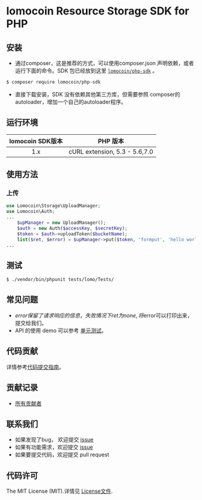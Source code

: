 # lomocoin Resource Storage SDK for PHP

## 安装

* 通过composer，这是推荐的方式，可以使用composer.json 声明依赖，或者运行下面的命令。SDK 包已经放到这里 [`lomocoin/php-sdk`][install-packagist] 。
```bash
$ composer require lomocoin/php-sdk
```
* 直接下载安装，SDK 没有依赖其他第三方库，但需要参照 composer的autoloader，增加一个自己的autoloader程序。

## 运行环境

| lomocoin SDK版本 | PHP 版本 |
|:--------------------:|:---------------------------:|
|          1.x         |  cURL extension,   5.3 - 5.6,7.0 |

## 使用方法

### 上传
```php
use Lomocoin\Storage\UploadManager;
use Lomocoin\Auth;
...
    $upManager = new UploadManager();
    $auth = new Auth($accessKey, $secretKey);
    $token = $auth->uploadToken($bucketName);
    list($ret, $error) = $upManager->put($token, 'formput', 'hello world');
...
```

## 测试

``` bash
$ ./vendor/bin/phpunit tests/lomo/Tests/
```

## 常见问题

- $error保留了请求响应的信息，失败情况下ret 为none, 将$error可以打印出来，提交给我们。
- API 的使用 demo 可以参考 [单元测试](https://github.com/lomocoin/php-sdk/blob/master/tests)。

## 代码贡献

详情参考[代码提交指南](https://github.com/lomocoin/php-sdk/blob/master/CONTRIBUTING.md)。

## 贡献记录

- [所有贡献者](https://github.com/lomocoin/php-sdk/contributors)

## 联系我们
 
- 如果发现了bug， 欢迎提交 [issue](https://github.com/lomocoin/php-sdk/issues)
- 如果有功能需求，欢迎提交 [issue](https://github.com/lomocoin/php-sdk/issues)
- 如果要提交代码，欢迎提交 pull request

## 代码许可

The MIT License (MIT).详情见 [License文件](https://github.com/lomocoin/php-sdk/blob/master/LICENSE).

[packagist]: http://packagist.org
[install-packagist]: https://packagist.org/packages/lomocoin/php-sdk
